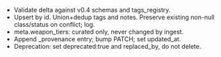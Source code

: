 
- Validate delta against v0.4 schemas and tags_registry.
- Upsert by id. Union+dedup tags and notes. Preserve existing non-null class/status on conflict; log.
- meta.weapon_tiers: curated only, never changed by ingest.
- Append _provenance entry; bump PATCH; set updated_at.
- Deprecation: set deprecated:true and replaced_by, do not delete.
